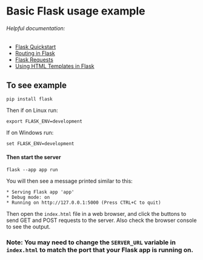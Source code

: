 # Basic Flask usage example

###### Helpful documentation:
- [Flask Quickstart](https://flask.palletsprojects.com/en/2.2.x/quickstart/#)
- [Routing in Flask](https://flask.palletsprojects.com/en/2.2.x/quickstart/#routing)
- [Flask Requests](https://flask.palletsprojects.com/en/2.2.x/quickstart/#accessing-request-data)
- [Using HTML Templates in Flask](https://flask.palletsprojects.com/en/2.2.x/quickstart/#rendering-templates)

## To see example
```
pip install flask
```

Then if on Linux run:
```
export FLASK_ENV=development
```

If on Windows run:
```
set FLASK_ENV=development
```

#### Then start the server

```
flask --app app run
```

You will then see a message printed similar to this:
```
* Serving Flask app 'app'
* Debug mode: on
* Running on http://127.0.0.1:5000 (Press CTRL+C to quit)
```

Then open the `index.html` file in a web browser, and click the buttons to send GET and POST requests to the server. Also check the browser console to see the output.
### Note: You may need to change the `SERVER_URL` variable in `index.html` to match the port that your Flask app is running on.